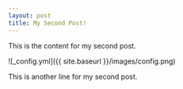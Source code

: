 ```yaml
---
layout: post
title: My Second Post!
---
```


This is the content for my second post.

![_config.yml]({{ site.baseurl }}/images/config.png)

This is another line for my second post. 
